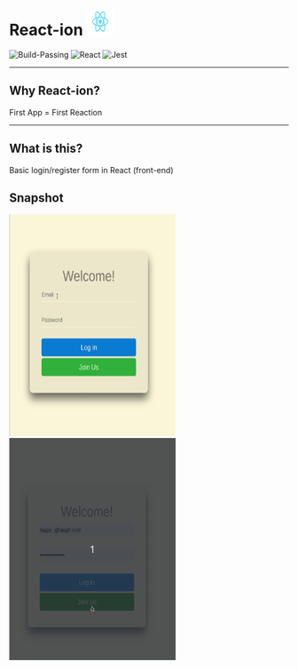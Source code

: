 # React-ion <img src="/src/logo.svg" height="50" width='50'>

![Build-Passing][1] ![React][2] ![Jest][3]

[1]: https://img.shields.io/:Build-Passing-Green.svg?style=round-square
[2]: https://img.shields.io/:Framework-React-blue.svg?style=round-square
[3]: https://img.shields.io/:UnitTest-Jest-red.svg?style=round-square

---
## Why React-ion?
First App = First Reaction

---
## What is this?

Basic login/register form in React (front-end)

## Snapshot
<img src="/images/Login-ion.gif" height="400" width='300'>
<img src="/images/Register-ion.gif" height="400" width='300'>
